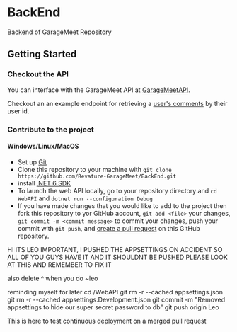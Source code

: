 
# BackEnd
Backend of GarageMeet Repository

## Getting Started

### Checkout the API

You can interface with the GarageMeet API at [GarageMeetAPI](https://garagemeet.azurewebsites.net/).

Checkout an an example endpoint for retrieving a [user's comments](https://garagemeet.azurewebsites.net/Comment/GetComment/1) by their user id.

### Contribute to the project

#### Windows/Linux/MacOS

- Set up [Git](https://docs.github.com/en/get-started/quickstart/set-up-git)
- Clone this repository to your machine with `git clone https://github.com/Revature-GarageMeet/BackEnd.git`
- install [.NET 6 SDK](https://dotnet.microsoft.com/en-us/download)
- To launch the web API locally, go to your repository directory and `cd WebAPI` and `dotnet run --configuration Debug`
- If you have made changes that you would like to add to the project then fork this repository to yor GitHub account, `git add <file>` your changes, `git commit -m <commit message>` to commit your changes, push your commit with `git push`, and [create a pull request](https://github.com/marketplace/actions/create-pull-request#:~:text=Action%20inputs%20%20%20%20Name%20%20,%5Bcreate-pull-request%5D%20automated%20change%20%2016%20more%20rows%20) on this GitHub repository.

HI ITS LEO IMPORTANT, I PUSHED THE APPSETTINGS ON ACCIDENT SO ALL OF YOU GUYS HAVE IT AND IT SHOULDNT BE PUSHED PLEASE LOOK AT THIS AND REMEMBER TO FIX IT

also delete ^ when you do  ~leo

reminding myself for later
cd /WebAPI
git rm -r --cached appsettings.json
git rm -r --cached appsettings.Development.json
git commit -m "Removed appsettings to hide our super secret password to db"
git push origin Leo

This is here to test continuous deployment on a merged pull request
